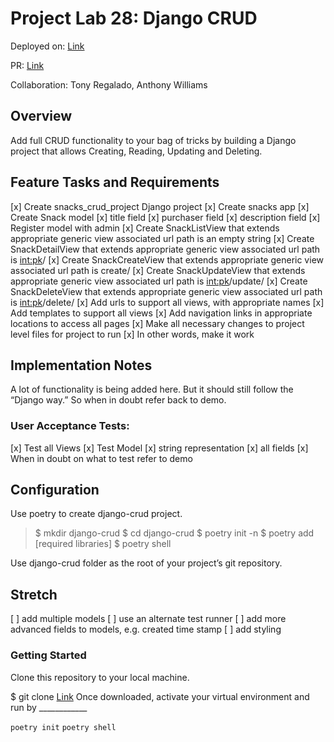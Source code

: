 # Project Lab 28: Django CRUD

Deployed on: [Link](https://github.com/kevinhenry/django-crud)

PR: [Link](https://github.com/kevinhenry/django-crud/pulls)

Collaboration:
  Tony Regalado, Anthony Williams


## Overview

Add full CRUD functionality to your bag of tricks by building a Django project that allows Creating, Reading, Updating and Deleting.


## Feature Tasks and Requirements

[x] Create snacks_crud_project Django project
[x] Create snacks app
[x] Create Snack model
    [x] title field
    [x] purchaser field
    [x] description field
    [x] Register model with admin
[x] Create SnackListView that extends appropriate generic view
associated url path is an empty string
[x] Create SnackDetailView that extends appropriate generic view
associated url path is <int:pk>/
[x] Create SnackCreateView that extends appropriate generic view
associated url path is create/
[x] Create SnackUpdateView that extends appropriate generic view
associated url path is <int:pk>/update/
[x] Create SnackDeleteView that extends appropriate generic view
associated url path is <int:pk>/delete/
    [x] Add urls to support all views, with appropriate names
    [x] Add templates to support all views
    [x] Add navigation links in appropriate locations to access all pages
    [x] Make all necessary changes to project level files for project to run
        [x] In other words, make it work


## Implementation Notes

A lot of functionality is being added here. But it should still follow the “Django way.” So when in doubt refer back to demo.


### User Acceptance Tests:

[x] Test all Views
[x] Test Model
    [x] string representation
    [x] all fields
[x] When in doubt on what to test refer to demo


## Configuration

Use poetry to create django-crud project.

> $ mkdir django-crud
> $ cd django-crud
> $ poetry init -n
> $ poetry add [required libraries]
> $ poetry shell

Use django-crud folder as the root of your project’s git repository.

## Stretch

[ ] add multiple models
[ ] use an alternate test runner
[ ] add more advanced fields to models, e.g. created time stamp
[ ] add styling


### Getting Started

Clone this repository to your local machine.

$ git clone [Link](https://github.com/kevinhenry/django-crud.git)
Once downloaded, activate your virtual environment and run by ____________

`poetry init`
`poetry shell`
